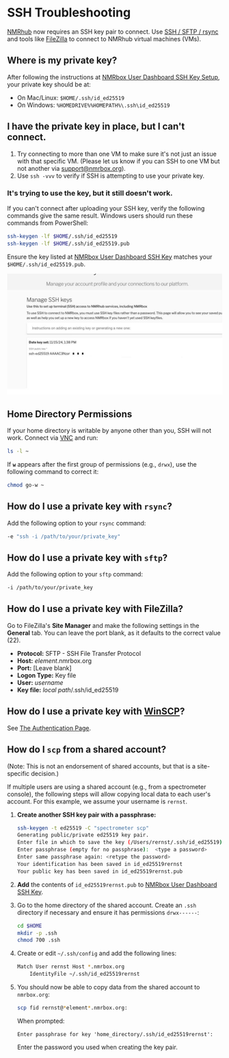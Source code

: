 
# SSH Troubleshooting

[NMRhub](https://nmrhub.org) now requires an SSH key pair to connect. Use [SSH / SFTP / rsync](https://openssh.com) and tools like [FileZilla](https://filezilla-project.org) to connect to NMRhub virtual machines (VMs).

## Where is my private key?

After following the instructions at [NMRbox User Dashboard SSH Key Setup](https://nmrbox.nmrhub.org/user-dashboard/ssh-key), your private key should be at:
- On Mac/Linux: `$HOME/.ssh/id_ed25519`
- On Windows: `%HOMEDRIVE%%HOMEPATH%\.ssh\id_ed25519`

## I have the private key in place, but I can't connect.

1. Try connecting to more than one VM to make sure it's not just an issue with that specific VM. (Please let us know if you can SSH to one VM but not another via [support@nmrbox.org](mailto:support@nmrbox.org)).
2. Use `ssh -vvv` to verify if SSH is attempting to use your private key.

### It's trying to use the key, but it still doesn't work.

If you can't connect after uploading your SSH key, verify the following commands give the same result. Windows users should run these commands from PowerShell:

```bash
ssh-keygen -lf $HOME/.ssh/id_ed25519
ssh-keygen -lf $HOME/.ssh/id_ed25519.pub
```

Ensure the key listed at [NMRbox User Dashboard SSH Key](https://nmrbox.nmrhub.org/user-dashboard/ssh-key) matches your `$HOME/.ssh/id_ed25519.pub`.

![Date key set](sample.jpeg)

## Home Directory Permissions

If your home directory is writable by anyone other than you, SSH will not work. Connect via [VNC](https://nmrbox.nmrhub.org/pages/getting-started) and run:

```bash
ls -l ~
```

If **`w`** appears after the first group of permissions (e.g., `drwx`), use the following command to correct it:

```bash
chmod go-w ~
```

## How do I use a private key with `rsync`?

Add the following option to your `rsync` command:

```bash
-e "ssh -i /path/to/your/private_key"
```

## How do I use a private key with `sftp`?

Add the following option to your `sftp` command:

```bash
-i /path/to/your/private_key
```

## How do I use a private key with FileZilla?

Go to FileZilla's **Site Manager** and make the following settings in the **General** tab. You can leave the port blank, as it defaults to the correct value (22).

- **Protocol:** SFTP - SSH File Transfer Protocol
- **Host:** *element*.nmrbox.org
- **Port:** [Leave blank]
- **Logon Type:** Key file
- **User:** *username*
- **Key file:** *local path*/.ssh/id_ed25519

## How do I use a private key with [WinSCP](https://winscp.net)?

See [The Authentication Page](https://winscp.net/eng/docs/ui_login_authentication).

## How do I `scp` from a shared account?

(Note: This is not an endorsement of shared accounts, but that is a site-specific decision.)

If multiple users are using a shared account (e.g., from a spectrometer console), the following steps will allow copying local data to each user's account. For this example, we assume your username is `rernst`.

1. **Create another SSH key pair with a passphrase:**

   ```bash
   ssh-keygen -t ed25519 -C "spectrometer scp"
   Generating public/private ed25519 key pair.
   Enter file in which to save the key (/Users/rernst/.ssh/id_ed25519): id_ed25519rernst
   Enter passphrase (empty for no passphrase):  <type a password>
   Enter same passphrase again: <retype the password>
   Your identification has been saved in id_ed25519rernst
   Your public key has been saved in id_ed25519rernst.pub
   ```

2. **Add** the contents of `id_ed25519rernst.pub` to [NMRbox User Dashboard SSH Key](https://nmrbox.nmrhub.org/user-dashboard/ssh-key).

3. Go to the home directory of the shared account. Create an `.ssh` directory if necessary and ensure it has permissions `drwx------`:

   ```bash
   cd $HOME
   mkdir -p .ssh
   chmod 700 .ssh
   ```

4. Create or edit `~/.ssh/config` and add the following lines:

   ```bash
   Match User rernst Host *.nmrbox.org
       IdentityFile ~/.ssh/id_ed25519rernst
   ```

5. You should now be able to copy data from the shared account to `nmrbox.org`:

   ```bash
   scp fid rernst@*element*.nmrbox.org:
   ```

   When prompted:

   ```text
   Enter passphrase for key 'home_directory/.ssh/id_ed25519rernst':
   ```

   Enter the password you used when creating the key pair.
